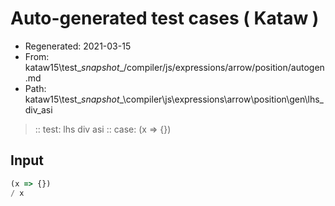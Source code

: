 # Auto-generated test cases ( Kataw )
- Regenerated: 2021-03-15
- From: kataw15\test\__snapshot__/compiler/js/expressions/arrow/position/autogen.md
- Path: kataw15\test\__snapshot__\compiler\js\expressions\arrow\position\gen\lhs_div_asi
> :: test: lhs div asi
> :: case: (x => {})
## Input

`````js
(x => {})
/ x
`````

